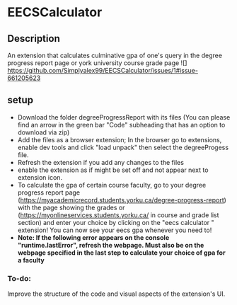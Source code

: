 # EECSCalculator

## Description
An extension that calculates culminative gpa of one's query in  the degree progress report page or york university course grade page
![] https://github.com/Simplyalex99/EECSCalculator/issues/1#issue-661205623


## setup
- Download the folder degreeProgressReport with its files (You can please find an arrow in the green bar "Code" subheading that has an option to download via zip)
- Add the files as a browser extension; In the browser go to extensions, enable dev tools and click "load unpack" then select the degreeProgess file.
- Refresh the extension if you add any changes to the files
- enable the extension as if might be set off and not appear next to extension icon.
- To calculate the gpa of certain course faculty, go to your degree progress report page (https://myacademicrecord.students.yorku.ca/degree-progress-report) with the page showing the grades or (https://myonlineservices.students.yorku.ca/ in course and grade list section) and enter your choice by clicking on the "eecs calculator " extension! You can now see your eecs gpa whenever you need to!
-  **Note: If the following error appears on the console "runtime.lastError", refresh the webpage. Must also be on the webpage specified in the last step to calculate your choice of gpa for a faculty**

### To-do:
Improve the structure of the code and visual aspects of the extension's UI.
